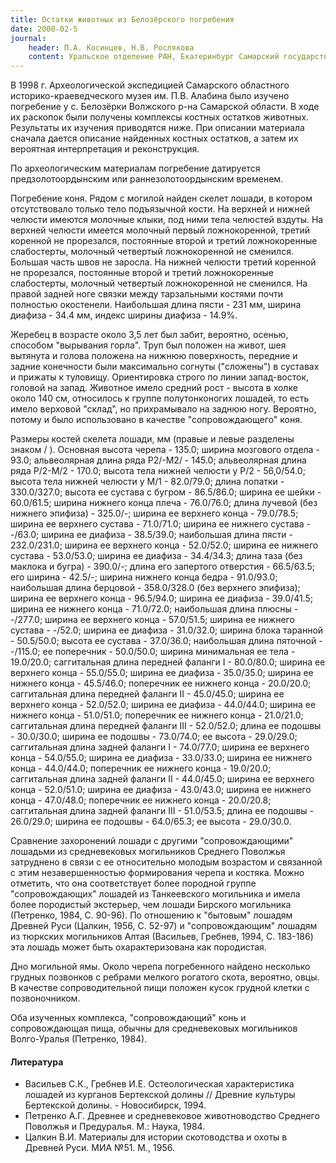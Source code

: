 ```yaml
---
title: Остатки животных из Белозёрского погребения
date: 2000-02-5
journal: 
    header: П.А. Косинцев, Н.В. Рослякова
    content: Уральское отделение РАН, Екатеринбург Самарский государственный педагогический университет,Самара
---
```


В 1998 г. Археологической экспедицией Самарского областного историко-краеведческого музея им. П.В. Алабина было изучено погребение у c. Белозёрки Волжского р-на Самарской области. В ходе их раскопок были получены комплексы костных остатков животных. Результаты их изучения приводятся ниже. При описании материала сначала дается описание найденных костных остатков, а затем их вероятная интерпретация и реконструкция.

По археологическим материалам погребение датируется предзолотоордынским или раннезолотоордынским временем. 

Погребение коня. Рядом с могилой найден скелет лошади, в котором отсутствовало только тело подъязычной кости. На верхней и нижней челюсти имеются молочные клыки, под ними тела челюстей вздуты. На верхней челюсти имеется молочный первый ложнокоренной, третий коренной не прорезался, постоянные второй и третий ложнокоренные слабостерты, молочный четвертый ложнокоренной не сменился. Большая часть швов не заросла. На нижней челюсти третий коренной не прорезался, постоянные второй и третий ложнокоренные слабостерты, молочный четвертый ложнокоренной не сменился. На правой задней ноге связки между тарзальными костями почти полностью окостенели. Наибольшая длина пясти - 231 мм, ширина диафиза - 34.4 мм, индекс ширины диафиза - 14.9%.

Жеребец в возрасте около 3,5 лет был забит, вероятно, осенью, способом "вырывания горла". Труп был положен на живот, шея вытянута и голова положена на нижнюю поверхность, передние и задние конечности были максимально согнуты ("сложены") в суставах и прижаты к туловищу. Ориентировка строго по линии запад-восток, головой на запад. Животное имело средний рост - высота в холке около 140 см, относилось к группе полутонконогих лошадей, то есть имело верховой "склад", но прихрамывало на заднюю ногу. Вероятно, потому и было использовано в качестве "сопровождающего" коня.

Размеры костей скелета лошади, мм (правые и левые разделены знаком / ). 
Основная высота черепа - 135.0; ширина мозгового отдела - 93.0; 
альвеолярная длина ряда P2/-M2/ - 145.0; 
альвеолярная длина ряда P/2-M/2 - 170.0; 
высота тела нижней челюсти у P/2 - 56,0/54.0; 
высота тела нижней челюсти у M/1 - 82.0/79.0; 
длина лопатки - 330.0/327.0; 
высота ее сустава с бугром - 86.5/86.0; 
ширина ее шейки - 60.0/61.5; 
ширина нижнего конца плеча - 76.0/76.0; 
длина лучевой (без нижнего эпифиза) - 325.0/-; 
ширина ее верхнего конца - 79.0/78.5; 
ширина ее верхнего сустава - 71.0/71.0; 
ширина ее нижнего сустава - -/63.0; 
ширина ее диафиза - 38.5/39.0; 
наибольшая длина пясти - 232.0/231.0; 
ширина ее верхнего конца - 52.0/52.0; 
ширина ее нижнего сустава - 53.0/53.0; 
ширина ее диафиза - 34.4/34.3; 
длина таза (без маклока и бугра) - 390.0/-; 
длина его запертого отверстия - 66.5/63.5; 
его ширина - 42.5/-; 
ширина нижнего конца бедра - 91.0/93.0; 
наибольшая длина берцовой - 358.0/328.0 (без верхнего эпифиза); 
ширина ее верхнего конца - 96.5/94.0; 
ширина ее диафиза - 39.0/41.5; 
ширина ее нижнего конца - 71.0/72.0; 
наибольшая длина плюсны - -/277.0; 
ширина ее верхнего конца - 57.0/51.5; 
ширина ее нижнего сустава - -/52.0; 
ширина ее диафиза - 31.0/32.0; 
ширина блока таранной - 50.5/50.0; 
высота ее сустава - 37.0/36.0; 
наибольшая длина пяточной - -/115.0; 
ее поперечник - 50.0/50.0; 
ширина минимальная ее тела - 19.0/20.0; 
саггитальная длина передней фаланги I - 80.0/80.0; 
ширина ее верхнего конца - 55.0/55.0; 
ширина ее диафиза - 35.0/35.0; 
ширина ее нижнего конца - 45.5/46.0; 
поперечник ее нижнего конца - 20.0/20.0; 
саггитальная длина передней фаланги II - 45.0/45.0; 
ширина ее верхнего конца - 52.0/52.0; 
ширина ее диафиза - 44.0/44.0; 
ширина ее нижнего конца - 51.0/51.0; 
поперечник ее нижнего конца - 21.0/21.0; 
саггитальная длина передней фаланги III - 52.0/52.0; 
длина ее подошвы - 30.0/30.0; 
ширина ее подошвы - 73.0/74.0; 
ее высота - 29.0/29.0; 
саггитальная длина задней фаланги I - 74.0/77.0; 
ширина ее верхнего конца - 54.0/55.0; 
ширина ее диафиза - 33.0/33.0; 
ширина ее нижнего конца - 44.0/44.0; 
поперечник ее нижнего конца - 19.0/20.0; 
саггитальная длина задней фаланги II - 44.0/45.0; 
ширина ее верхнего конца - 52.0/51.0; 
ширина ее диафиза - 43.0/43.0; 
ширина ее нижнего конца - 47.0/48.0; 
поперечник ее нижнего конца - 20.0/20.8; 
саггитальная длина задней фаланги III - 51.0/53.5; 
длина ее подошвы - 26.0/29.0;
ширина ее подошвы - 64.0/65.3; 
ее высота - 29.0/30.0. 

Сравнение захоронений лошади с другими "сопровождающими" лошадьми из средневековых могильников Среднего Поволжья затруднено в связи с ее относительно молодым возрастом и связанной с этим незавершенностью формирования черепа и костяка. Можно отметить, что она соответствует более породной группе "сопровождающих" лошадей из Танкеевского могильника и имела более породистый экстерьер, чем лошади Бирского могильника (Петренко, 1984, С. 90-96). По отношению к "бытовым" лошадям Древней Руси (Цалкин, 1956, С. 52-97) и "сопровождающим" лошадям из тюркских могильников Алтая (Васильев, Гребнев, 1994, С. 183-186) эта лошадь может быть охарактеризована как породистая.

Дно могильной ямы. Около черепа погребенного найдено несколько грудных позвонков с ребрами мелкого рогатого скота, вероятно, овцы. В качестве сопроводительной пищи положен кусок грудной клетки с позвоночником.

Оба изученных комплекса, "сопровождающий" конь и сопровождающая пища, обычны для средневековых могильников Волго-Уралья (Петренко, 1984). 

#### Литература
- Васильев С.К., Гребнев И.Е. Остеологическая характеристика лошадей из курганов Бертекской долины // Древние культуры Бертекской долины. - Новосибирск, 1994. 
- Петренко А.Г. Древнее и средневековое животноводство Среднего Поволжья и Предуралья. М.: Наука, 1984. 
- Цалкин В.И. Материалы для истории скотоводства и охоты в Древней Руси. МИА №51. М., 1956.
